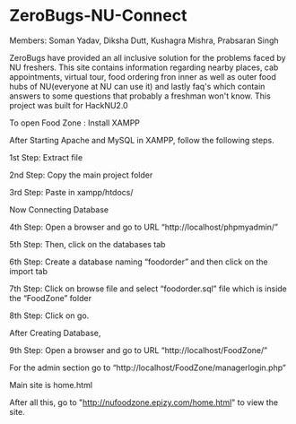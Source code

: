 # ZeroBugs-NU-Connect
Members: Soman Yadav, Diksha Dutt, Kushagra Mishra, Prabsaran Singh

ZeroBugs have provided an all inclusive solution for the problems faced by NU freshers. This site contains information regarding nearby places, cab appointments, virtual tour, food ordering fron inner as well as outer food hubs of NU(everyone at NU can use it) and lastly faq's which contain answers to some questions that probably a freshman won't know. This project was built for HackNU2.0

To open Food Zone :
Install XAMPP 

After Starting Apache and MySQL in XAMPP, follow the following steps.

1st Step: Extract file

2nd Step: Copy the main project folder

3rd Step: Paste in xampp/htdocs/
 
Now Connecting Database

4th Step: Open a browser and go to URL “http://localhost/phpmyadmin/”

5th Step: Then, click on the databases tab

6th Step: Create a database naming “foodorder” and then click on the import tab

7th Step: Click on browse file and select “foodorder.sql” file which is inside the “FoodZone” folder

8th Step: Click on go.

After Creating Database,

9th Step: Open a browser and go to URL “http://localhost/FoodZone/”

For the admin section go to “http://localhost/FoodZone/managerlogin.php”


Main site is home.html

After all this, go to "http://nufoodzone.epizy.com/home.html" to view the site.

